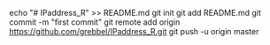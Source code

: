 echo "# IPaddress_R" >> README.md
git init
git add README.md
git commit -m "first commit"
git remote add origin https://github.com/grebbel/IPaddress_R.git
git push -u origin master
